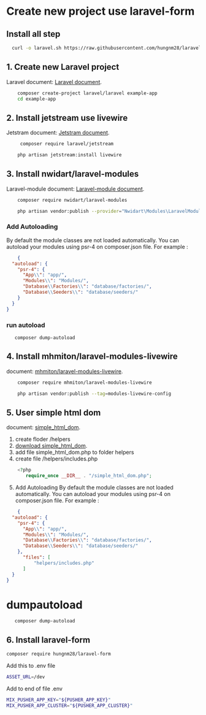 # Create new project use laravel-form
## Install all step
```sh
  curl -o laravel.sh https://raw.githubusercontent.com/hungnm28/laravel-form/master/sh/laravel.sh && chmod 755 laravel.sh && ./laravel.sh
```

## 1. Create new Laravel project
Laravel document: [Laravel document](https://laravel.com/docs/10.x).

```sh
    composer create-project laravel/laravel example-app
    cd example-app
```
## 2. Install jetstream  use livewire
Jetstram document: [Jetstram document](https://jetstream.laravel.com/3.x/introduction.html).
```sh
     composer require laravel/jetstream
```
```sh
    php artisan jetstream:install livewire
```
## 3. Install nwidart/laravel-modules
Laravel-module document: [Laravel-module document](https://docs.laravelmodules.com/v9/installation-and-setup).
```sh
    composer require nwidart/laravel-modules
```
```sh
    php artisan vendor:publish --provider="Nwidart\Modules\LaravelModulesServiceProvider"
```
### Add Autoloading 
By default the module classes are not loaded automatically. 
You can autoload your modules using psr-4 on composer.json file. For example :
```json
    {
  "autoload": {
    "psr-4": {
      "App\\": "app/",
      "Modules\\": "Modules/",
      "Database\\Factories\\": "database/factories/",
      "Database\\Seeders\\": "database/seeders/"
    }
  }
}
```
### run autoload
```shell
   composer dump-autoload
```

## 4. Install mhmiton/laravel-modules-livewire
 document: [ mhmiton/laravel-modules-livewire](https://github.com/mhmiton/laravel-modules-livewire).

```sh 
    composer require mhmiton/laravel-modules-livewire
```
```sh 
    php artisan vendor:publish --tag=modules-livewire-config
```

## 5. User simple html dom
document: [simple_html_dom](https://simplehtmldom.sourceforge.io/docs/1.9/index.html).

1. create floder /helpers
2. [download simple_html_dom](https://sourceforge.net/projects/simplehtmldom/).
3. add file  simple_html_dom.php to folder helpers
4. create file /helpers/includes.php
```php
    <?php 
       require_once __DIR__ . "/simple_html_dom.php";
```
5. Add Autoloading
By default the module classes are not loaded automatically.
You can autoload your modules using psr-4 on composer.json file. For example :
```json
    {
  "autoload": {
    "psr-4": {
      "App\\": "app/",
      "Modules\\": "Modules/",
      "Database\\Factories\\": "database/factories/",
      "Database\\Seeders\\": "database/seeders/"
    },
      "files": [
          "helpers/includes.php"
      ]
  }
}
```
# dumpautoload
```shell
   composer dump-autoload
```

## 6. Install laravel-form
```sh
composer require hungnm28/laravel-form
```

Add this to .env file
```sh
ASSET_URL=/dev

```
Add to end of file .env


```sh
MIX_PUSHER_APP_KEY="${PUSHER_APP_KEY}"
MIX_PUSHER_APP_CLUSTER="${PUSHER_APP_CLUSTER}"

```

